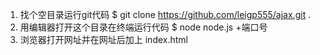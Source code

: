 1. 找个空目录运行git代码  $ git clone https://github.com/leigp555/ajax.git .
2. 用编辑器打开这个目录在终端运行代码 $ node node.js +端口号
3. 浏览器打开网址并在网址后加上 index.html
